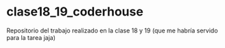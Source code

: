 # clase18_19_coderhouse
Repositorio del trabajo realizado en la clase 18 y 19 (que me habría servido para la tarea jaja)

